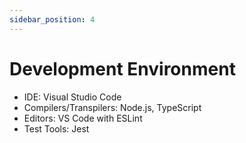 ```yaml
---
sidebar_position: 4
---
```


# Development Environment

- IDE: Visual Studio Code
- Compilers/Transpilers: Node.js, TypeScript
- Editors: VS Code with ESLint
- Test Tools: Jest
